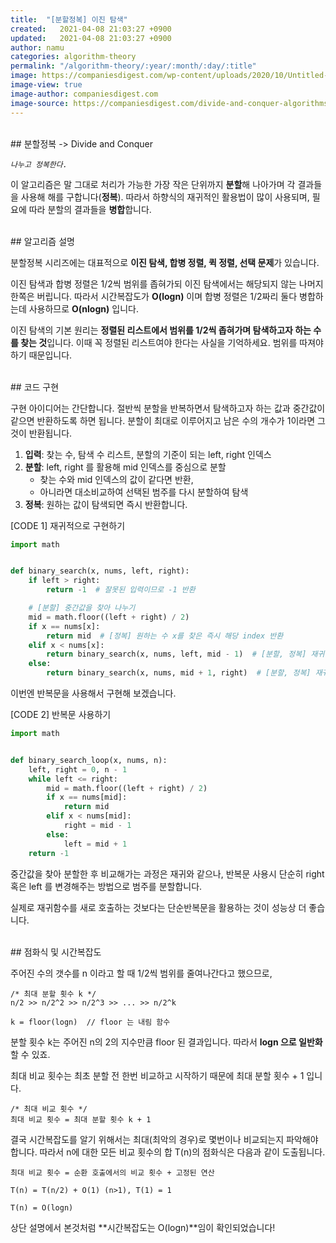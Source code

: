 ```yaml
---
title:  "[분할정복] 이진 탐색"
created:   2021-04-08 21:03:27 +0900
updated:   2021-04-08 21:03:27 +0900
author: namu
categories: algorithm-theory
permalink: "/algorithm-theory/:year/:month/:day/:title"
image: https://companiesdigest.com/wp-content/uploads/2020/10/Untitled-design-2-1280x720.jpg
image-view: true
image-author: companiesdigest.com
image-source: https://companiesdigest.com/divide-and-conquer-algorithms/
---
```


<br>
## 분할정복 -> Divide and Conquer

_```나누고 정복한다.```_

이 알고리즘은 말 그대로 처리가 가능한 가장 작은 단위까지 **분할**해 나아가며 각 결과들을 사용해 해를 구합니다(**정복**).
따라서 하향식의 재귀적인 활용법이 많이 사용되며, 필요에 따라 분할의 결과들을 **병합**합니다.

<br>
## 알고리즘 설명

분할정복 시리즈에는 대표적으로 **이진 탐색, 합병 정렬, 퀵 정렬, 선택 문제**가 있습니다.

이진 탐색과 합병 정렬은 1/2씩 범위를 좁혀가되 이진 탐색에서는 해당되지 않는 나머지 한쪽은 버립니다.
따라서 시간복잡도가 **O(logn)** 이며 합병 정렬은 1/2짜리 둘다 병합하는데 사용하므로 **O(nlogn)** 입니다.

이진 탐색의 기본 원리는 **정렬된 리스트에서 범위를 1/2씩 좁혀가며 탐색하고자 하는 수를 찾는 것**입니다.
이때 꼭 정렬된 리스트여야 한다는 사실을 기억하세요. 범위를 따져야 하기 때문입니다.

<br>
## 코드 구현

구현 아이디어는 간단합니다.
절반씩 분할을 반복하면서 탐색하고자 하는 값과 중간값이 같으면 반환하도록 하면 됩니다.
분할이 최대로 이루어지고 남은 수의 개수가 1이라면 그것이 반환됩니다.

1. **입력**: 찾는 수, 탐색 수 리스트, 분할의 기준이 되는 left, right 인덱스
2. **분할**: left, right 를 활용해 mid 인덱스를 중심으로 분할
    - 찾는 수와 mid 인덱스의 값이 같다면 반환,
    - 아니라면 대소비교하여 선택된 범주를 다시 분할하여 탐색
3. **정복**: 원하는 값이 탐색되면 즉시 반환합니다.

[CODE 1] 재귀적으로 구현하기
```python
import math


def binary_search(x, nums, left, right):
    if left > right:
        return -1  # 잘못된 입력이므로 -1 반환

    # [분할] 중간값을 찾아 나누기
    mid = math.floor((left + right) / 2)
    if x == nums[x]:
        return mid  # [정복] 원하는 수 x를 찾은 즉시 해당 index 반환
    elif x < nums[x]:
        return binary_search(x, nums, left, mid - 1)  # [분할, 정복] 재귀를 활용해 왼쪽 하향식 탐색
    else:
        return binary_search(x, nums, mid + 1, right)  # [분할, 정복] 재귀를 활용해 오른쪽 하향식 탐색
```

이번엔 반복문을 사용해서 구현해 보겠습니다.

[CODE 2] 반복문 사용하기
```python
import math


def binary_search_loop(x, nums, n):
    left, right = 0, n - 1
    while left <= right:
        mid = math.floor((left + right) / 2)
        if x == nums[mid]:
            return mid
        elif x < nums[mid]:
            right = mid - 1
        else:
            left = mid + 1
    return -1
```

중간값을 찾아 분할한 후 비교해가는 과정은 재귀와 같으나,
반복문 사용시 단순히 right 혹은 left 를 변경해주는 방법으로 범주를 분할합니다.

실제로 재귀함수를 새로 호출하는 것보다는 단순반복문을 활용하는 것이 성능상 더 좋습니다.

<br>
## 점화식 및 시간복잡도

주어진 수의 갯수를 n 이라고 할 때 1/2씩 범위를 줄여나간다고 했으므로,

```text
/* 최대 분할 횟수 k */
n/2 >> n/2^2 >> n/2^3 >> ... >> n/2^k

k = floor(logn)  // floor 는 내림 함수
```

분할 횟수 k는 주어진 n의 2의 지수만큼 floor 된 결과입니다.
따라서 **logn 으로 일반화**할 수 있죠.

최대 비교 횟수는 최초 분할 전 한번 비교하고 시작하기 때문에 최대 분할 횟수 + 1 입니다.

```text
/* 최대 비교 횟수 */
최대 비교 횟수 = 최대 분할 횟수 k + 1
```

결국 시간복잡도를 알기 위해서는 최대(최악의 경우)로 몇번이나 비교되는지 파악해야 합니다.
따라서 n에 대한 모든 비교 횟수의 합 T(n)의 점화식은 다음과 같이 도출됩니다.

```text
최대 비교 횟수 = 순환 호출에서의 비교 횟수 + 고정된 연산

T(n) = T(n/2) + O(1) (n>1), T(1) = 1

T(n) = O(logn)
```

상단 설명에서 본것처럼 **시간복잡도는 O(logn)**임이 확인되었습니다!
